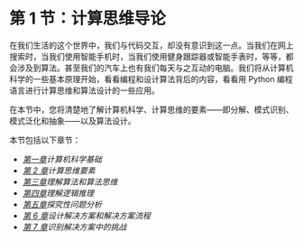 # 第 1 节：计算思维导论

在我们生活的这个世界中，我们与代码交互，却没有意识到这一点。当我们在网上搜索时，当我们使用智能手机时，当我们使用健身跟踪器或智能手表时，等等，都会涉及到算法。甚至我们的汽车上也有我们每天与之互动的电脑。我们将从计算机科学的一些基本原理开始，看看编程和设计算法背后的内容，看看用 Python 编程语言进行计算思维和算法设计的一些应用。

在本节中，您将清楚地了解计算机科学、计算思维的要素——即分解、模式识别、模式泛化和抽象——以及算法设计。

本节包括以下章节：

*   [*第一章*](01.html#_idTextAnchor017)*计算机科学基础*
*   [*第 2 章*](02.html#_idTextAnchor043)*计算思维要素*
*   [*第三章*](03.html#_idTextAnchor056)*理解算法和算法思维*
*   [*第四章*](04.html#_idTextAnchor071)*理解逻辑推理*
*   [*第五章*](05.html#_idTextAnchor082)*探究性问题分析*
*   [*第 6 章*](06.html#_idTextAnchor091)*设计解决方案和解决方案流程*
*   [*第 7 章*](07.html#_idTextAnchor100)*识别解决方案中的挑战*
